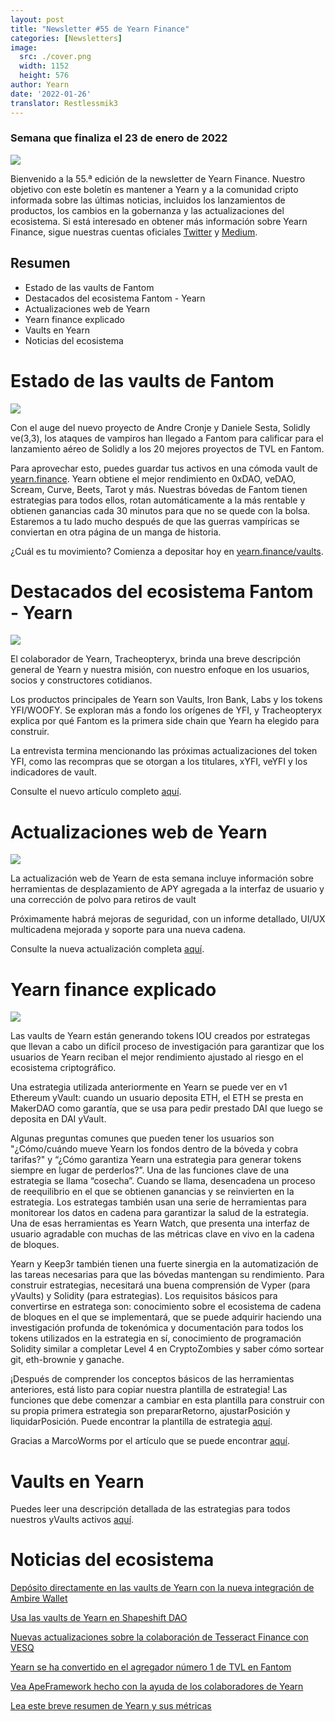 ```yaml
---
layout: post
title: "Newsletter #55 de Yearn Finance"
categories: [Newsletters]
image:
  src: ./cover.png
  width: 1152
  height: 576
author: Yearn
date: '2022-01-26'
translator: Restlessmik3
---
```


### Semana que finaliza el 23 de enero de 2022

![](./image1.jpg?w=1100&h=554)

Bienvenido a la 55.ª edición de la newsletter de Yearn Finance. Nuestro objetivo con este boletín es mantener a Yearn y a la comunidad cripto informada sobre las últimas noticias, incluidos los lanzamientos de productos, los cambios en la gobernanza y las actualizaciones del ecosistema. Si está interesado en obtener más información sobre Yearn Finance, sigue nuestras cuentas oficiales [Twitter](https://twitter.com/iearnfinance) y [Medium](https://medium.com/iearn).

## Resumen

- Estado de las vaults de Fantom
- Destacados del ecosistema Fantom - Yearn
- Actualizaciones web de Yearn
- Yearn finance explicado
- Vaults en Yearn
- Noticias del ecosistema

# Estado de las vaults de Fantom

![](./image2.jpg?w=674&h=680)

Con el auge del nuevo proyecto de Andre Cronje y Daniele Sesta, Solidly ve(3,3), los ataques de vampiros han llegado a Fantom para calificar para el lanzamiento aéreo de Solidly a los 20 mejores proyectos de TVL en Fantom.

Para aprovechar esto, puedes guardar tus activos en una cómoda vault de [yearn.finance](https://yearn.finance/#/home). Yearn obtiene el mejor rendimiento en 0xDAO, veDAO, Scream, Curve, Beets, Tarot y más. Nuestras bóvedas de Fantom tienen estrategias para todos ellos, rotan automáticamente a la más rentable y obtienen ganancias cada 30 minutos para que no se quede con la bolsa. Estaremos a tu lado mucho después de que las guerras vampíricas se conviertan en otra página de un manga de historia.

¿Cuál es tu movimiento? Comienza a depositar hoy en [yearn.finance/vaults](https://yearn.finance/vaults).

# Destacados del ecosistema Fantom - Yearn

![](./image3.jpg?w=1456&h=819)

El colaborador de Yearn, Tracheopteryx, brinda una breve descripción general de Yearn y nuestra misión, con nuestro enfoque en los usuarios, socios y constructores cotidianos.

Los productos principales de Yearn son Vaults, Iron Bank, Labs y los tokens YFI/WOOFY. Se exploran más a fondo los orígenes de YFI, y Tracheopteryx explica por qué Fantom es la primera side chain que Yearn ha elegido para construir.

La entrevista termina mencionando las próximas actualizaciones del token YFI, como las recompras que se otorgan a los titulares, xYFI, veYFI y los indicadores de vault.

Consulte el nuevo artículo completo [aquí](https://fantom.foundation/blog/fantom-ecosystem-spotlight-yearn/?__cf_chl_rt_tk=rdrT2KHoFbjTe1yyUOmIDA92AeTmrMPKtQW5yT18mwk-1643234302-0-gaNycGzNCH0).

# Actualizaciones web de Yearn

![](./image4.jpg?w=900&h=734)

La actualización web de Yearn de esta semana incluye información sobre herramientas de desplazamiento de APY agregada a la interfaz de usuario y una corrección de polvo para retiros de vault

Próximamente habrá mejoras de seguridad, con un informe detallado, UI/UX multicadena mejorada y soporte para una nueva cadena.

Consulte la nueva actualización completa [aquí](https://yearnweb.substack.com/p/yearn-web-engineering-update-7d7?r=2y79e&utm_campaign=post&utm_medium=web).

# Yearn finance explicado

![](./image5.jpg?w=1000&h=531)

Las vaults de Yearn están generando tokens IOU creados por estrategas que llevan a cabo un difícil proceso de investigación para garantizar que los usuarios de Yearn reciban el mejor rendimiento ajustado al riesgo en el ecosistema criptográfico.

Una estrategia utilizada anteriormente en Yearn se puede ver en v1 Ethereum yVault: cuando un usuario deposita ETH, el ETH se presta en MakerDAO como garantía, que se usa para pedir prestado DAI que luego se deposita en DAI yVault.

Algunas preguntas comunes que pueden tener los usuarios son "¿Cómo/cuándo mueve Yearn los fondos dentro de la bóveda y cobra tarifas?" y “¿Cómo garantiza Yearn una estrategia para generar tokens siempre en lugar de perderlos?”. Una de las funciones clave de una estrategia se llama “cosecha”. Cuando se llama, desencadena un proceso de reequilibrio en el que se obtienen ganancias y se reinvierten en la estrategia. Los estrategas también usan una serie de herramientas para monitorear los datos en cadena para garantizar la salud de la estrategia. Una de esas herramientas es Yearn Watch, que presenta una interfaz de usuario agradable con muchas de las métricas clave en vivo en la cadena de bloques.

Yearn y Keep3r también tienen una fuerte sinergia en la automatización de las tareas necesarias para que las bóvedas mantengan su rendimiento. Para construir estrategias, necesitará una buena comprensión de Vyper (para yVaults) y Solidity (para estrategias). Los requisitos básicos para convertirse en estratega son: conocimiento sobre el ecosistema de cadena de bloques en el que se implementará, que se puede adquirir haciendo una investigación profunda de tokenómica y documentación para todos los tokens utilizados en la estrategia en sí, conocimiento de programación Solidity similar a completar Level 4 en CryptoZombies y saber cómo sortear git, eth-brownie y ganache.

¡Después de comprender los conceptos básicos de las herramientas anteriores, está listo para copiar nuestra plantilla de estrategia! Las funciones que debe comenzar a cambiar en esta plantilla para construir con su propia primera estrategia son prepararRetorno, ajustarPosición y liquidarPosición. Puede encontrar la plantilla de estrategia [aquí](https://github.com/yearn/brownie-strategy-mix).

Gracias a MarcoWorms por el artículo que se puede encontrar [aquí](https://medium.com/iearn/yearn-finance-explained-what-are-vaults-and-strategies-96970560432).

# Vaults en Yearn

Puedes leer una descripción detallada de las estrategias para todos nuestros yVaults activos [aquí](https://medium.com/yearn-state-of-the-vaults/the-vaults-at-yearn-9237905ffed3).

# Noticias del ecosistema

[Depósito directamente en las vaults de Yearn con la nueva integración de Ambire Wallet](https://twitter.com/AmbireWallet/status/1483087593285820416)

[Usa las vaults de Yearn en Shapeshift DAO](https://twitter.com/ShapeShift_io/status/1484599573289086984)

[Nuevas actualizaciones sobre la colaboración de Tesseract Finance con VESQ](https://twitter.com/tesseract_fi/status/1483484524143128578)

[Yearn se ha convertido en el agregador número 1 de TVL en Fantom](https://twitter.com/vannny365/status/1484385291947368448)

[Vea ApeFramework hecho con la ayuda de los colaboradores de Yearn](https://twitter.com/ApeFramework)

[Lea este breve resumen de Yearn y sus métricas](https://twitter.com/fuuurma/status/1484503576076599298)
